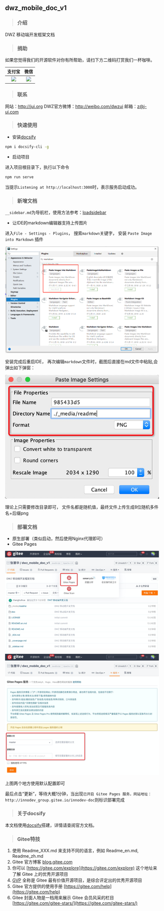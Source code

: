 ## dwz_mobile_doc_v1

> ### 介绍

DWZ 移动端开发框架文档

> ### 捐助

如果您觉得我们的开源软件对你有所帮助，请扫下方二维码打赏我们一杯咖啡。

|支付宝|微信|
|:---:|:---:|
|<img src="https://images.gitee.com/uploads/images/2020/1120/121245_a640f47a_548862.png" width="200">|<img src="https://images.gitee.com/uploads/images/2020/1120/121306_64784252_548862.png" width="200">|

> ### 联系

网站：http://jui.org
DWZ官方微博：http://weibo.com/dwzui
邮箱：z@j-ui.com

> ### 快速使用

- 安装[docsify](https://docsify.js.org)
```bash
npm i docsify-cli -g
```
- 启动项目

进入项目根目录下，执行以下命令

```bash
npm run serve
```

当提示`Listening at http://localhost:3000`时，表示服务启动成功。

> ### 新增文档

`__sidebar.md`为导航栏，使用方法参考：[loadsidebar](https://docsify.js.org/#/zh-cn/configuration?id=loadsidebar)

- 让IDE的markdown编辑器支持上传图片

进入`File - Settings - Plugins`， 搜索`markdown`关键字， 安装 `Paste Image into Markdown` 插件

![](_media/readme/1.png)

安装完成后重启IDE， 再次编辑`markdown`文件时，截图后直接在md文件中粘贴,会弹出如下弹窗：

![](./_media/readme/835d736c.png)

理论上只需要修改目录即可， 文件名都是随机值，最终文件上传生成8位随机多件名+后缀png

> ### 部署文档

- 原生部署（类似启动，然后使用Nginx代理即可）
- Gitee Pages

![](./_media/readme/985433d5.png)

![](./_media/readme/bcd957f1.png)

上图两个地方使用默认配置即可

最后点击“更新”，等待大概1分钟，当出现`已开启 Gitee Pages 服务，网站地址： http://innodev_group.gitee.io/innodev-doc`则标识部署完成


> ### 关于docsify

本文档使用[docsify](https://docsify.js.org)搭建，详情请查阅官方文档。


> ### Gitee特技

1.  使用 Readme\_XXX.md 来支持不同的语言，例如 Readme\_en.md, Readme\_zh.md
2.  Gitee 官方博客 [blog.gitee.com](https://blog.gitee.com)
3.  你可以 [https://gitee.com/explore](https://gitee.com/explore) 这个地址来了解 Gitee 上的优秀开源项目
4.  [GVP](https://gitee.com/gvp) 全称是 Gitee 最有价值开源项目，是综合评定出的优秀开源项目
5.  Gitee 官方提供的使用手册 [https://gitee.com/help](https://gitee.com/help)
6.  Gitee 封面人物是一档用来展示 Gitee 会员风采的栏目 [https://gitee.com/gitee-stars/](https://gitee.com/gitee-stars/)


